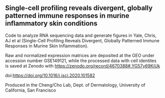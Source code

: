 ## Single-cell profiling reveals divergent, globally patterned immune responses in murine inflammatory skin conditions

Code to analyze RNA sequencing data and generate figures in Yale, Chris, AJ et al (Single-Cell Profiling Reveals Divergent, Globally Patterned Immune Responses in Murine Skin Inflammation).

Raw and normalized expression matrices are deposited at the GEO under accession number GSE149121, while the processed data with cell identites is saved at Zenodo with https://zenodo.org/record/4670388#.YG57y69KiUk

doi:https://doi.org/10.1016/j.isci.2020.101582

Produced in the Cheng/Cho Lab, Dept. of Dermatology, University of California, San Francisco

